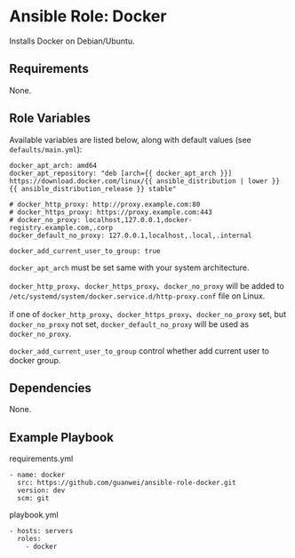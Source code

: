 # Ansible Role: Docker

Installs Docker on Debian/Ubuntu.

## Requirements

None.

## Role Variables

Available variables are listed below, along with default values (see `defaults/main.yml`):

```
docker_apt_arch: amd64
docker_apt_repository: "deb [arch={{ docker_apt_arch }}] https://download.docker.com/linux/{{ ansible_distribution | lower }} {{ ansible_distribution_release }} stable"

# docker_http_proxy: http://proxy.example.com:80
# docker_https_proxy: https://proxy.example.com:443
# docker_no_proxy: localhost,127.0.0.1,docker-registry.example.com,.corp
docker_default_no_proxy: 127.0.0.1,localhost,.local,.internal

docker_add_current_user_to_group: true
```

`docker_apt_arch` must be set same with your system architecture.

`docker_http_proxy`、`docker_https_proxy`、`docker_no_proxy` will be added to `/etc/systemd/system/docker.service.d/http-proxy.conf` file on Linux.

if one of `docker_http_proxy`、`docker_https_proxy`、`docker_no_proxy` set, but `docker_no_proxy` not set, `docker_default_no_proxy` will be used as `docker_no_proxy`.

`docker_add_current_user_to_group` control whether add current user to docker group.

## Dependencies

None.

## Example Playbook

requirements.yml
```
- name: docker
  src: https://github.com/guanwei/ansible-role-docker.git
  version: dev
  scm: git
```

playbook.yml
```
- hosts: servers
  roles:
    - docker
```
